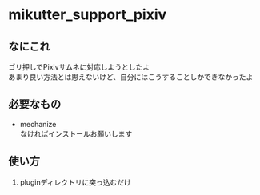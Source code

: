 # mikutter_support_pixiv

## なにこれ
ゴリ押しでPixivサムネに対応しようとしたよ  
あまり良い方法とは思えないけど、自分にはこうすることしかできなかったよ

## 必要なもの
* mechanize  
なければインストールお願いします

## 使い方
1. pluginディレクトリに突っ込むだけ
